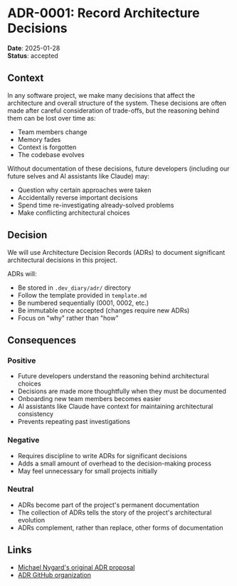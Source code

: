 # ADR-0001: Record Architecture Decisions

**Date**: 2025-01-28  
**Status**: accepted

## Context

In any software project, we make many decisions that affect the architecture and overall structure of the system. These decisions are often made after careful consideration of trade-offs, but the reasoning behind them can be lost over time as:

- Team members change
- Memory fades
- Context is forgotten
- The codebase evolves

Without documentation of these decisions, future developers (including our future selves and AI assistants like Claude) may:
- Question why certain approaches were taken
- Accidentally reverse important decisions
- Spend time re-investigating already-solved problems
- Make conflicting architectural choices

## Decision

We will use Architecture Decision Records (ADRs) to document significant architectural decisions in this project.

ADRs will:
- Be stored in `.dev_diary/adr/` directory
- Follow the template provided in `template.md`
- Be numbered sequentially (0001, 0002, etc.)
- Be immutable once accepted (changes require new ADRs)
- Focus on "why" rather than "how"

## Consequences

### Positive
- Future developers understand the reasoning behind architectural choices
- Decisions are made more thoughtfully when they must be documented
- Onboarding new team members becomes easier
- AI assistants like Claude have context for maintaining architectural consistency
- Prevents repeating past investigations

### Negative
- Requires discipline to write ADRs for significant decisions
- Adds a small amount of overhead to the decision-making process
- May feel unnecessary for small projects initially

### Neutral
- ADRs become part of the project's permanent documentation
- The collection of ADRs tells the story of the project's architectural evolution
- ADRs complement, rather than replace, other forms of documentation

## Links

- [Michael Nygard's original ADR proposal](https://cognitect.com/blog/2011/11/15/documenting-architecture-decisions)
- [ADR GitHub organization](https://adr.github.io/)